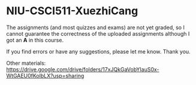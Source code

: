 # NIU-CSCI511-XuezhiCang

The assignments (and most quizzes and exams) are not yet graded, so I cannot guarantee the correctness of the uploaded assignments although I got an **A** in this course.

If you find errors or have any suggestions, please let me know. Thank you.

Other materials: https://drive.google.com/drive/folders/17xJQkGaVobYIauS0x-WtGAEU0fKolbLX?usp=sharing

